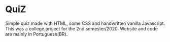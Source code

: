 # QuiZ
 Simple quiz made with HTML, some CSS and handwritten vanilla Javascript. This was a college project for the 2nd semester/2020. Website and code are mainly in Portuguese(BR).
